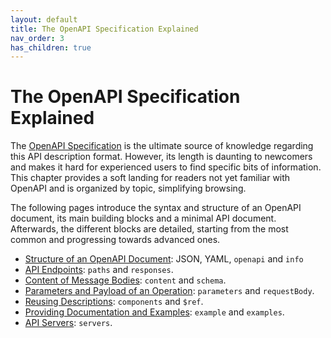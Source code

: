 ```yaml
---
layout: default
title: The OpenAPI Specification Explained
nav_order: 3
has_children: true
---
```


# The OpenAPI Specification Explained

The [OpenAPI Specification](https://spec.openapis.org/oas/v3.1.0) is the ultimate source of knowledge regarding this API description format. However, its length is daunting to newcomers and makes it hard for experienced users to find specific bits of information. This chapter provides a soft landing for readers not yet familiar with OpenAPI and is organized by topic, simplifying browsing.

The following pages introduce the syntax and structure of an OpenAPI document, its main building blocks and a minimal API document. Afterwards, the different blocks are detailed, starting from the most common and progressing towards advanced ones.

- [Structure of an OpenAPI Document](./specification/structure.md): JSON, YAML, `openapi` and `info`
- [API Endpoints](specification/paths.md): `paths` and `responses`.
- [Content of Message Bodies](specification/content.md): `content` and `schema`.
- [Parameters and Payload of an Operation](specification/parameters.md): `parameters` and `requestBody`.
- [Reusing Descriptions](specification/components.md): `components` and `$ref`.
- [Providing Documentation and Examples](specification/docs.md): `example` and `examples`.
- [API Servers](specification/servers.md): `servers`.

